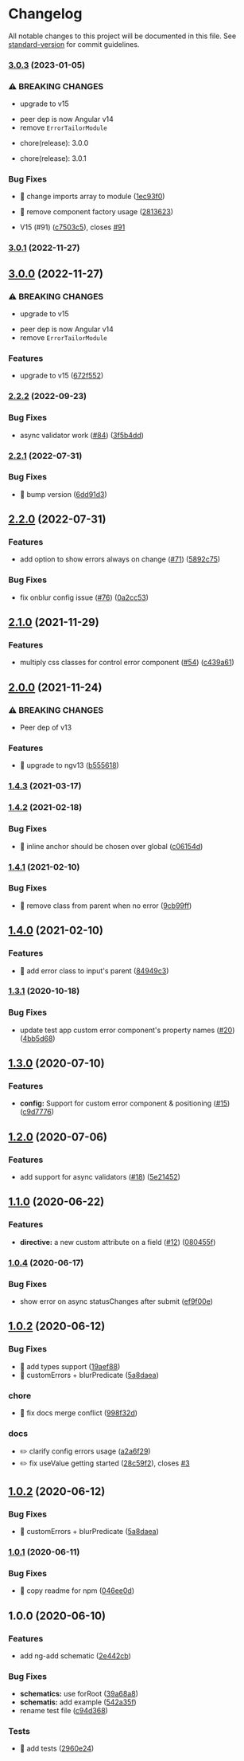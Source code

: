 # Changelog

All notable changes to this project will be documented in this file. See [standard-version](https://github.com/conventional-changelog/standard-version) for commit guidelines.

### [3.0.3](https://github.com/ngneat/error-tailor/compare/v2.2.2...v3.0.3) (2023-01-05)


### ⚠ BREAKING CHANGES

* upgrade to v15

- peer dep is now Angular v14
- remove `ErrorTailorModule`

* chore(release): 3.0.0

* chore(release): 3.0.1

### Bug Fixes

* 🐛 change imports array to module ([1ec93f0](https://github.com/ngneat/error-tailor/commit/1ec93f0545e80d0edd27db47cd5892b784e04f63))
* 🐛 remove component factory usage ([2813623](https://github.com/ngneat/error-tailor/commit/2813623538f5b63210b0a474f9b739ab6a6ccc86))


* V15 (#91) ([c7503c5](https://github.com/ngneat/error-tailor/commit/c7503c52f4cd3e319b4cec6a78ff56c7a47e6d55)), closes [#91](https://github.com/ngneat/error-tailor/issues/91)

### [3.0.1](https://github.com/ngneat/error-tailor/compare/v3.0.0...v3.0.1) (2022-11-27)

## [3.0.0](https://github.com/ngneat/error-tailor/compare/v2.2.2...v3.0.0) (2022-11-27)


### ⚠ BREAKING CHANGES

* upgrade to v15

- peer dep is now Angular v14
- remove `ErrorTailorModule`

### Features

* upgrade to v15 ([672f552](https://github.com/ngneat/error-tailor/commit/672f552f6ca26b1da5345fcb35fd07c1637f698a))

### [2.2.2](https://github.com/ngneat/error-tailor/compare/v2.2.1...v2.2.2) (2022-09-23)


### Bug Fixes

* async validator work ([#84](https://github.com/ngneat/error-tailor/issues/84)) ([3f5b4dd](https://github.com/ngneat/error-tailor/commit/3f5b4dd9cf76acc0169169e192ded71c562ccc17))

### [2.2.1](https://github.com/ngneat/error-tailor/compare/v2.2.0...v2.2.1) (2022-07-31)


### Bug Fixes

* 🐛 bump version ([6dd91d3](https://github.com/ngneat/error-tailor/commit/6dd91d3984312121849b36785c8cbb453248d19c))

## [2.2.0](https://github.com/ngneat/error-tailor/compare/v2.1.0...v2.2.0) (2022-07-31)


### Features

* add option to show errors always on change ([#71](https://github.com/ngneat/error-tailor/issues/71)) ([5892c75](https://github.com/ngneat/error-tailor/commit/5892c753fc24c1e2d96b409bd68886233b84b07f))


### Bug Fixes

* fix onblur config issue ([#76](https://github.com/ngneat/error-tailor/issues/76)) ([0a2cc53](https://github.com/ngneat/error-tailor/commit/0a2cc53076916e1672b690379e8bde737e91a119))

## [2.1.0](https://github.com/ngneat/error-tailor/compare/v2.0.0...v2.1.0) (2021-11-29)


### Features

* multiply css classes for control error component ([#54](https://github.com/ngneat/error-tailor/issues/54)) ([c439a61](https://github.com/ngneat/error-tailor/commit/c439a610862ed14e5b69e4d95a95e10e4468ab09))

## [2.0.0](https://github.com/ngneat/error-tailor/compare/v1.4.3...v2.0.0) (2021-11-24)


### ⚠ BREAKING CHANGES

* Peer dep of v13

### Features

* 🎸 upgrade to ngv13 ([b555618](https://github.com/ngneat/error-tailor/commit/b55561803c6bb13d31a2b1288ed9660537537f83))

### [1.4.3](https://github.com/ngneat/error-tailor/compare/v1.4.2...v1.4.3) (2021-03-17)

### [1.4.2](https://github.com/ngneat/error-tailor/compare/v1.4.1...v1.4.2) (2021-02-18)


### Bug Fixes

* 🐛 inline anchor should be chosen over global ([c06154d](https://github.com/ngneat/error-tailor/commit/c06154dc458d16fd9ad41ed24fc4a051f3658b61))

### [1.4.1](https://github.com/ngneat/error-tailor/compare/v1.4.0...v1.4.1) (2021-02-10)


### Bug Fixes

* 🐛 remove class from parent when no error ([9cb99ff](https://github.com/ngneat/error-tailor/commit/9cb99ff44cb7755d611e7d0aecf1942b1d5db2e4))

## [1.4.0](https://github.com/ngneat/error-tailor/compare/v1.3.1...v1.4.0) (2021-02-10)


### Features

* 🎸 add error class to input's parent ([84949c3](https://github.com/ngneat/error-tailor/commit/84949c3d15ee2150e1c119ae137bb18c2fa248a1))

### [1.3.1](https://github.com/ngneat/error-tailor/compare/v1.3.0...v1.3.1) (2020-10-18)


### Bug Fixes

* update test app custom error component's property names ([#20](https://github.com/ngneat/error-tailor/issues/20)) ([4bb5d68](https://github.com/ngneat/error-tailor/commit/4bb5d68b32b2f07e5e1752705c4ecb1e839fd55b))

## [1.3.0](https://github.com/ngneat/error-tailor/compare/v1.2.0...v1.3.0) (2020-07-10)


### Features

* **config:** Support for custom error component & positioning ([#15](https://github.com/ngneat/error-tailor/issues/15)) ([c9d7776](https://github.com/ngneat/error-tailor/commit/c9d7776fc1c7c42e943deff08d70445453a174ad))

## [1.2.0](https://github.com/ngneat/error-tailor/compare/v1.1.0...v1.2.0) (2020-07-06)


### Features

* add support for async validators ([#18](https://github.com/ngneat/error-tailor/issues/18)) ([5e21452](https://github.com/ngneat/error-tailor/commit/5e214521d452ef11fada95605cf245c7a34caef4))

## [1.1.0](https://github.com/ngneat/error-tailor/compare/v1.0.4...v1.1.0) (2020-06-22)


### Features

* **directive:** a new custom attribute on a field ([#12](https://github.com/ngneat/error-tailor/issues/12)) ([080455f](https://github.com/ngneat/error-tailor/commit/080455fda23b6fabbad17720e785c7a53c8c0285))

### [1.0.4](https://github.com/ngneat/error-tailor/compare/v1.0.2...v1.0.4) (2020-06-17)


### Bug Fixes

* show error on async statusChanges after submit ([ef9f00e](https://github.com/ngneat/error-tailor/commit/ef9f00e72f8ca9bf51cb361453c9dfbf153a2d11))

## [1.0.2](https://github.com/ngneat/error-tailor/compare/v1.0.1...v2.0.0) (2020-06-12)

### Bug Fixes

- 🐛 add types support ([19aef88](https://github.com/ngneat/error-tailor/commit/19aef88796e0df128c58beaf47f74a5827167bd1))
- 🐛 customErrors + blurPredicate ([5a8daea](https://github.com/ngneat/error-tailor/commit/5a8daeaf6e6d8213c29b3c83a1e6e5bbca60acc4))

### chore

- 🤖 fix docs merge conflict ([998f32d](https://github.com/ngneat/error-tailor/commit/998f32d5a51838f0d009131b487a26887dba5695))

### docs

- ✏️ clarify config errors usage ([a2a6f29](https://github.com/ngneat/error-tailor/commit/a2a6f29592e5699ce117e4a0154ad2b4484f18a9))
- ✏️ fix useValue getting started ([28c59f2](https://github.com/ngneat/error-tailor/commit/28c59f230917896ec16220091580af6e88b9b3f0)), closes [#3](https://github.com/ngneat/error-tailor/issues/3)

## [1.0.2](https://github.com/ngneat/error-tailor/compare/v1.0.1...v2.0.0) (2020-06-12)

### Bug Fixes

- 🐛 customErrors + blurPredicate ([5a8daea](https://github.com/ngneat/error-tailor/commit/5a8daeaf6e6d8213c29b3c83a1e6e5bbca60acc4))

### [1.0.1](https://github.com/ngneat/error-tailor/compare/v1.0.0...v1.0.1) (2020-06-11)

### Bug Fixes

- 🐛 copy readme for npm ([046ee0d](https://github.com/ngneat/error-tailor/commit/046ee0d8c5a299e4fb90acf08db9f0e740c001f2))

## 1.0.0 (2020-06-10)

### Features

- add ng-add schematic ([2e442cb](https://github.com/NetanelBasal/error-tailor/commit/2e442cb0e3bd43ddfae88513f21a5b783ce5097b))

### Bug Fixes

- **schematics:** use forRoot ([39a68a8](https://github.com/NetanelBasal/error-tailor/commit/39a68a8e35441863a6bc3ee391f3f5066e9fb1f9))
- **schematis:** add example ([542a35f](https://github.com/NetanelBasal/error-tailor/commit/542a35fe8f66cdf04b4f961e001b6f5036cc1809))
- rename test file ([c94d368](https://github.com/NetanelBasal/error-tailor/commit/c94d368ebf6867f982b54c9379d5b856c5329fdf))

### Tests

- 💍 add tests ([2960e24](https://github.com/NetanelBasal/error-tailor/commit/2960e24fa35310cf259ec8d6771fcf6a41f43d55))
